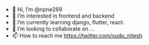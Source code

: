 - 👋 Hi, I’m @npne269
- 👀 I’m interested in frontend and backend
- 🌱 I’m currently learning django, flutter, react.
- 💞️ I’m looking to collaborate on ...
- 📫 How to reach me https://twitter.com/sudo_nitesh

<!---
npne269/npne269 is a ✨ special ✨ repository because its `README.md` (this file) appears on your GitHub profile.
You can click the Preview link to take a look at your changes.
--->
